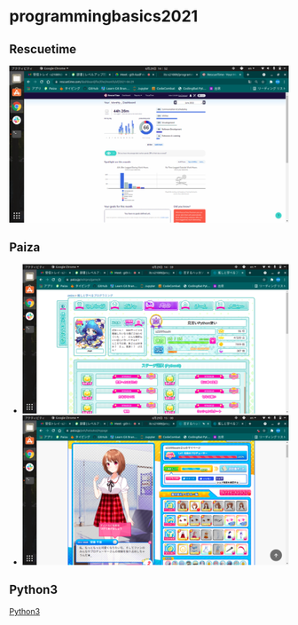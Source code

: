 # programmingbasics2021

## Rescuetime

![Rescuetime](./image/p1.png)

## Paiza

- ![推しと学べる](./image/p2.png)
- ![恋するハッカソン](./image/p3.png)

## Python3

[Python3](https://github.com/itc-s21009/lesson.git)
